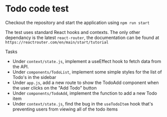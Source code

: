 # Todo code test

Checkout the repository and start the application using `npm run start`

The test uses standard React hooks and contexts. The only other dependancy is the latest `react-router`, the documentation can be found at `https://reactrouter.com/en/main/start/tutorial`

Tasks

- Under `context/state.js`, implement a useEffect hook to fetch data from the API.
- Under `components/TodoList`, implement some simple styles for the list of Todo's in the sidebar
- Under `app.js`, add a new route to show the TodoAdd component when the user clicks on the "Add Todo" button
- Under `components/TodoAdd`, implement the function to add a new Todo item
- Under `context/state.js`, find the bug in the `useTodoItem` hook that's preventing users from viewing all of the todo items